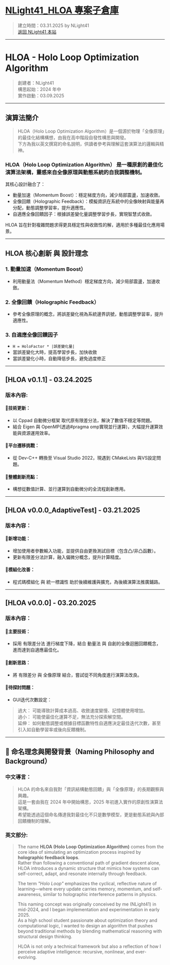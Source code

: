 # [NLight41_HLOA 專案子倉庫](https://github.com/NLight41/NLIGHT41_HLOA)
> 建立時間：03.31.2025 by NLight41  
> [返回 NLight41 本站](https://nlight41.github.io/NLight41_LearningRepo/)  

---
# HLOA - Holo Loop Optimization Algorithm   
> 創建者：NLight41  
> 構思起始：2024 年中  
> 實作啟動：03.09.2025   
  
---  
## 演算法簡介  
> HLOA（Holo Loop Optimization Algorithm）是一個源於物理「全像原理」的最佳化結構構想，由我在高中階段自發性構思與開發。  
> 下方為我以英文撰寫的命名說明，供讀者參考與理解這套演算法的邏輯與精神。  

### HLOA（Holo Loop Optimization Algorithm） 是一種原創的最佳化演算法架構，靈感來自全像原理與動態系統的自我調整機制。  
其核心設計融合了：  
- 動量加速（Momentum Boost）：穩定梯度方向，減少局部震盪，加速收斂。  
- 全像回饋（Holographic Feedback）：模擬資訊在系統中的全像映射與能量再分配，動態調整學習率，提升適應性。  
- 自適應全像回饋因子：根據誤差變化量調整學習步長，實現智慧式收斂。  
  
HLOA 旨在針對複雜問題求得更具穩定性與收斂性的解，適用於多種最佳化應用場景。  

---  
## HLOA 核心創新 與 設計理念   
  
### 1. 動量加速（Momentum Boost）  
- 利用動量法（Momentum Method）穩定梯度方向，減少局部震盪，加速收斂。​  
  
### 2. 全像回饋（Holographic Feedback）   
- 參考全像原理的概念，將誤差變化視為系統邊界訊號，動態調整學習率，提升適應性。  
  
### 3. 自適應全像回饋因子  
- `H = HoloFactor * |誤差變化量|`  
- 當誤差變化大時，提高學習步長，加快收斂  
- 當誤差變化小時，自動降低步長，避免過度修正  


---

## [HLOA v0.1.1] - 03.24.2025  
### 版本內容:  
#### 🔹技術更新：  
- 以 Cppad 自動微分框架 取代原有限差分法，解決了數值不穩定等問題。  
- 結合 Eigen 與 OpenMP(透過#pragma omp實現並行運算)，大幅提升運算效能與資源運用效率。  

#### 🔹平台遷移挑戰：  
- 從 Dev-C++ 轉換至 Visual Studio 2022，現遇到 CMakeLists 與VS設定問題。  

#### 🔹整體創新亮點：  
- 構想從數值計算、並行運算到自動微分的全流程創新應用。  

---
  
## [HLOA v0.0.0_AdaptiveTest] - 03.21.2025  
### 版本內容：  
#### 🔹新增功能：  
- 增加使用者參數輸入功能，並提供自由更換測試目標（包含凸/非凸函數）。  
- 更新有限差分法計算，融入偏微分概念，提升計算精度。  
  
#### 🔹模組化改善：  
- 程式碼模組化 與 統一標識性 助於後續維護與擴充，為後續演算法推廣鋪路。  

---
  
## [HLOA v0.0.0] - 03.20.2025  
### 版本內容：  
#### 🔹主要技術：  
- 採用 有限差分法 進行梯度下降，結合 動量法 與 自創的全像迴圈回饋概念，進而達到自適應最佳化。  

#### 🔹創新思路：  
- 將 有限差分 與 全像原理 結合，嘗試從不同角度進行演算法改良。  

#### 🔹待探討問題：  
- GUI迭代次數設定：  
> 過大： 可能導致計算成本過高、收斂速度變慢、記憶體使用增加。  
> 過小： 可能使最佳化運算不足，無法充分探索解空間。  
> 延伸： 如何動態調整或根據目標函數特性自適應決定最佳迭代次數，甚至引入如自動學習率或後向反饋機制。  

---
  
## 🧾 命名理念與開發背景（Naming Philosophy and Background）  
### 中文導言：  
> HLOA 的命名來自我對「資訊結構動態回饋」與「全像原理」的長期觀察與興趣。  
> 這是一套由我在 2024 年中開始構思，2025 年初進入實作的原創性演算法架構。  
> 希望能透過這個命名傳達我對最佳化不只是數學模型，更是動態系統與內部回饋機制的理解。  
  
### 英文部分:   
> The name **HLOA (Holo Loop Optimization Algorithm)** comes from the core idea of simulating an optimization process inspired by **holographic feedback loops**.   
> Rather than following a conventional path of gradient descent alone, HLOA introduces a dynamic structure that mimics how systems can self-correct, adapt, and resonate internally through feedback.  
> 
> The term *"Holo Loop"* emphasizes the cyclical, reflective nature of learning—where every update carries memory, momentum, and self-awareness, similar to holographic interference patterns in physics.  
> 
> This naming concept was originally conceived by me (NLight41) in mid-2024, and I began implementation and experimentation in early 2025.   
> As a high school student passionate about optimization theory and computational logic, I wanted to design an algorithm that pushes beyond traditional methods by blending mathematical reasoning with structural design thinking.  
> 
> HLOA is not only a technical framework but also a reflection of how I perceive adaptive intelligence: recursive, nonlinear, and ever-evolving.  
